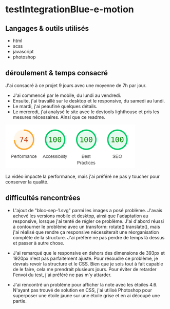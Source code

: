 # testIntegrationBlue-e-motion

## Langages & outils utilisés
- html
- scss
- javascript
- photoshop

## déroulement & temps consacré

J'ai consacré à ce projet 9 jours avec une moyenne de 7h par jour.

- J'ai commencé par le mobile, du lundi au vendredi.
- Ensuite, j'ai travaillé sur le desktop et le responsive, du samedi au lundi.
- Le mardi, j'ai peaufiné quelques détails.
- Le mercredi, j'ai analysé le site avec le devtools lighthouse et pris les mesures nécessaires. Ainsi que ce readme.

![résultat du lighthouse](lighthouse.png)

La vidéo impacte la performance, mais j'ai préféré ne pas y toucher pour conserver la qualité.

## difficultés rencontrées
- L'ajout de "bloc-sep-1.svg" parmi les images a posé problème. J'avais achevé les versions mobile et desktop, ainsi que l'adaptation au responsive, lorsque j'ai tenté de régler ce problème. J'ai d'abord réussi à contourner le problème avec un transform: rotate() translate(), mais j'ai réalisé que rendre ça responsive nécessiterait une réorganisation complète de la structure. J'ai préféré ne pas perdre de temps là dessus et passer à autre chose.

- J'ai remarqué que le responsive en dehors des dimensions de 393px et 1920px n'est pas parfaitement ajusté. Pour résoudre ce problème, je devrais revoir la structure et le CSS. Bien que je sois tout à fait capable de le faire, cela me prendrait plusieurs jours. Pour éviter de retarder l'envoi du test, j'ai préféré ne pas m'y attarder.

- J'ai rencontré un problème pour afficher la note avec les étoiles 4.6. N'ayant pas trouvé de solution en CSS, j'ai utilisé Photoshop pour superposer une étoile jaune sur une étoile grise et en ai découpé une partie.
